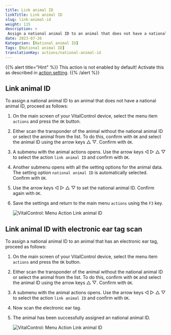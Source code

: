 ```yaml
---
title: Link animal ID
linkTitle: Link animal ID
slug: link-animal-id
weight: 115
description: >
 Assign a national animal ID to an animal that does not have a national animal ID
date: 2023-07-26
Kategorien: [National animal ID]
Tags: [National animal ID]
translationKey: actions/national-animal-id
---
```

{{% alert title="Hint" %}}
This action is not enabled by default! Activate this as described in [action setting](/en/docs/actions/action-setting/). 
{{% /alert %}}


## Link animal ID

To assign a national animal ID to an animal that does not have a national animal ID, proceed as follows:

1. On the main screen of your VitalControl device, select the menu item `actions` and press the `OK` button.

2. Either scan the transponder of the animal without the national animal ID or select the animal from the list. To do this, confirm with `OK` and select the animal ID using the arrow keys △ ▽. Confirm with `OK`.

3. A submenu with the animal actions opens. Use the arrow keys ◁ ▷ △ ▽ to select the action `link animal ID` and confirm with `OK`.

4. Another submenu opens with all the setting options for the animal data. The setting option `national animal ID` is automatically selected. Confirm with `OK`.

5. Use the arrow keys ◁ ▷ △ ▽ to set the national animal ID. Confirm again with `OK`.

6. Save the settings and return to the main menu `actions` using the `F3` key.

    ![VitalControl: Menu Action Link animal ID](../images/linkanimalid.png "Link animal ID")

## Link animal ID with electronic ear tag scan

To assign a national animal ID to an animal that has an electronic ear tag, proceed as follows:

1. On the main screen of your VitalControl device, select the menu item `actions` and press the `OK` button.

2. Either scan the transponder of the animal without the national animal ID or select the animal from the list. To do this, confirm with `OK` and select the animal ID using the arrow keys △ ▽. Confirm with `OK`.

3. A submenu with the animal actions opens. Use the arrow keys ◁ ▷ △ ▽ to select the action `link animal ID` and confirm with `OK`.

4. Now scan the electronic ear tag.

5. The animal has been successfully assigned an national animal ID.

    ![VitalControl: Menu Action Link animal ID](../images/linkanimalidscan.png "Link animal ID")
